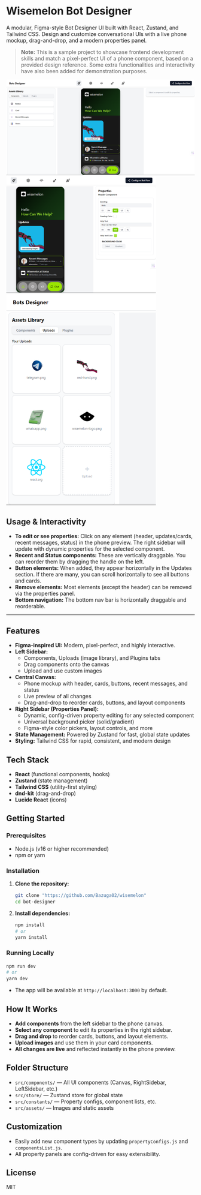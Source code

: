 # Wisemelon Bot Designer

A modular, Figma-style Bot Designer UI built with React, Zustand, and Tailwind CSS. Design and customize conversational UIs with a live phone mockup, drag-and-drop, and a modern properties panel.

> **Note:** This is a sample project to showcase frontend development skills and match a pixel-perfect UI of a phone component, based on a provided design reference. Some extra functionalities and interactivity have also been added for demonstration purposes.

![Design Screenshot](src/assets/screenshots/1.png)
<img src="src/assets/screenshots/2.png" alt="Design Screenshot" width="400"/>
<img src="src/assets/screenshots/3.png" alt="Design Screenshot" width="400"/>

## Usage & Interactivity

- **To edit or see properties:** Click on any element (header, updates/cards, recent messages, status) in the phone preview. The right sidebar will update with dynamic properties for the selected component.
- **Recent and Status components:** These are vertically draggable. You can reorder them by dragging the handle on the left.
- **Button elements:** When added, they appear horizontally in the Updates section. If there are many, you can scroll horizontally to see all buttons and cards.
- **Remove elements:** Most elements (except the header) can be removed via the properties panel.
- **Bottom navigation:** The bottom nav bar is horizontally draggable and reorderable.

---

## Features

- **Figma-inspired UI:** Modern, pixel-perfect, and highly interactive.
- **Left Sidebar:**
  - Components, Uploads (image library), and Plugins tabs
  - Drag components onto the canvas
  - Upload and use custom images
- **Central Canvas:**
  - Phone mockup with header, cards, buttons, recent messages, and status
  - Live preview of all changes
  - Drag-and-drop to reorder cards, buttons, and layout components
- **Right Sidebar (Properties Panel):**
  - Dynamic, config-driven property editing for any selected component
  - Universal background picker (solid/gradient)
  - Figma-style color pickers, layout controls, and more
- **State Management:** Powered by Zustand for fast, global state updates
- **Styling:** Tailwind CSS for rapid, consistent, and modern design

## Tech Stack

- **React** (functional components, hooks)
- **Zustand** (state management)
- **Tailwind CSS** (utility-first styling)
- **dnd-kit** (drag-and-drop)
- **Lucide React** (icons)

## Getting Started

### Prerequisites

- Node.js (v16 or higher recommended)
- npm or yarn

### Installation

1. **Clone the repository:**
   ```bash
   git clone "https://github.com/Bazuga02/wisemelon"
   cd bot-designer
   ```
2. **Install dependencies:**
   ```bash
   npm install
   # or
   yarn install
   ```

### Running Locally

```bash
npm run dev
# or
yarn dev
```

- The app will be available at `http://localhost:3000` by default.

## How It Works

- **Add components** from the left sidebar to the phone canvas.
- **Select any component** to edit its properties in the right sidebar.
- **Drag and drop** to reorder cards, buttons, and layout elements.
- **Upload images** and use them in your card components.
- **All changes are live** and reflected instantly in the phone preview.

## Folder Structure

- `src/components/` — All UI components (Canvas, RightSidebar, LeftSidebar, etc.)
- `src/store/` — Zustand store for global state
- `src/constants/` — Property configs, component lists, etc.
- `src/assets/` — Images and static assets

## Customization

- Easily add new component types by updating `propertyConfigs.js` and `componentsList.js`.
- All property panels are config-driven for easy extensibility.

## License

MIT
